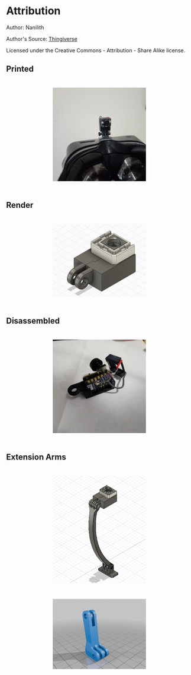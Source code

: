# Attribution
Author: Nanilith

Author's Source: [Thingiverse](https://www.thingiverse.com/thing:6682171)

Licensed under the Creative Commons - Attribution - Share Alike license.


## Printed
<div style="text-align: center;">
	<img src="./images/b4ed03fb-df96-4257-9b9f-a77e132c4eba.jpg" alt="In use" style="width: 50%; margin: 20px;">
</div>

## Render
<div style="text-align: center;">
	<img src="./images/4dd6fa85-8a62-4e96-8b38-ba4228e5f6c1.webp" alt="Render" style="width: 50%; margin: 20px;">
</div>

## Disassembled
<div style="text-align: center;">
	<img src="./images/64293c00-a387-472c-a255-912734a8e615.jpg" alt="Disassembled" style="width: 50%; margin: 20px;">
</div>

## Extension Arms
<div style="text-align: center;">
	<img src="./images/da312562-2bbb-4aa6-8c2b-f41f01abdef7.webp" alt="Long arm" style="width: 50%; margin: 20px;">
	<img src="./images/db25e36d-6f0a-442f-8aee-e5e2d7861d9d.png" alt="Short arm" style="width: 50%; margin: 20px;">
</div>

